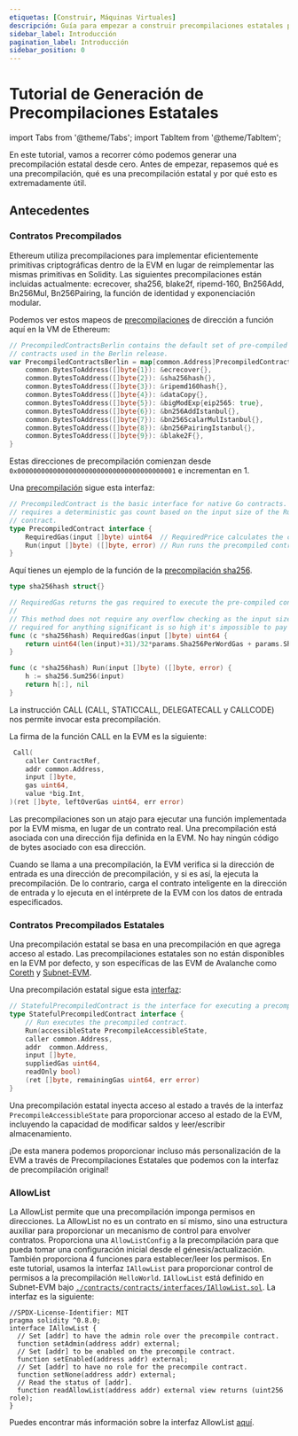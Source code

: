 ```yaml
---
etiquetas: [Construir, Máquinas Virtuales]
descripción: Guía para empezar a construir precompilaciones estatales para Subnet-EVM y Precompile-EVM
sidebar_label: Introducción
pagination_label: Introducción
sidebar_position: 0
---
```


# Tutorial de Generación de Precompilaciones Estatales

import Tabs from '@theme/Tabs';
import TabItem from '@theme/TabItem';

En este tutorial, vamos a recorrer cómo podemos generar una precompilación estatal desde cero.
Antes de empezar, repasemos qué es una precompilación, qué es una precompilación estatal y por qué esto
es extremadamente útil.

## Antecedentes

### Contratos Precompilados

Ethereum utiliza precompilaciones para implementar eficientemente primitivas criptográficas dentro de la EVM en lugar de
reimplementar las mismas primitivas en Solidity. Las siguientes precompilaciones están incluidas actualmente:
ecrecover, sha256, blake2f, ripemd-160, Bn256Add, Bn256Mul, Bn256Pairing, la función de identidad y
exponenciación modular.

Podemos ver estos mapeos de [precompilaciones](https://github.com/ethereum/go-ethereum/blob/v1.11.1/core/vm/contracts.go#L82)
de dirección a función aquí en la VM de Ethereum:

```go
// PrecompiledContractsBerlin contains the default set of pre-compiled Ethereum
// contracts used in the Berlin release.
var PrecompiledContractsBerlin = map[common.Address]PrecompiledContract{
	common.BytesToAddress([]byte{1}): &ecrecover{},
	common.BytesToAddress([]byte{2}): &sha256hash{},
	common.BytesToAddress([]byte{3}): &ripemd160hash{},
	common.BytesToAddress([]byte{4}): &dataCopy{},
	common.BytesToAddress([]byte{5}): &bigModExp{eip2565: true},
	common.BytesToAddress([]byte{6}): &bn256AddIstanbul{},
	common.BytesToAddress([]byte{7}): &bn256ScalarMulIstanbul{},
	common.BytesToAddress([]byte{8}): &bn256PairingIstanbul{},
	common.BytesToAddress([]byte{9}): &blake2F{},
}
```

Estas direcciones de precompilación comienzan desde `0x0000000000000000000000000000000000000001` e incrementan en 1.

Una [precompilación](https://github.com/ava-labs/subnet-evm/blob/helloworld-official-tutorial-v2/core/vm/contracts.go#L54-L57)
sigue esta interfaz:

```go
// PrecompiledContract is the basic interface for native Go contracts. The implementation
// requires a deterministic gas count based on the input size of the Run method of the
// contract.
type PrecompiledContract interface {
	RequiredGas(input []byte) uint64  // RequiredPrice calculates the contract gas use
	Run(input []byte) ([]byte, error) // Run runs the precompiled contract
}
```

Aquí tienes un ejemplo de la función de la
[precompilación sha256](https://github.com/ava-labs/subnet-evm/blob/helloworld-official-tutorial-v2/core/vm/contracts.go#L237-L250).

```go
type sha256hash struct{}

// RequiredGas returns the gas required to execute the pre-compiled contract.
//
// This method does not require any overflow checking as the input size gas costs
// required for anything significant is so high it's impossible to pay for.
func (c *sha256hash) RequiredGas(input []byte) uint64 {
	return uint64(len(input)+31)/32*params.Sha256PerWordGas + params.Sha256BaseGas
}

func (c *sha256hash) Run(input []byte) ([]byte, error) {
	h := sha256.Sum256(input)
	return h[:], nil
}
```

La instrucción CALL (CALL, STATICCALL, DELEGATECALL y CALLCODE) nos permite invocar esta precompilación.

La firma de la función CALL en la EVM es la siguiente:

```go
 Call(
 	caller ContractRef,
 	addr common.Address,
 	input []byte,
 	gas uint64,
 	value *big.Int,
)(ret []byte, leftOverGas uint64, err error)
```

Las precompilaciones son un atajo para ejecutar una función implementada por la EVM misma, en lugar de un
contrato real. Una precompilación está asociada con una dirección fija definida en la EVM. No hay ningún código de bytes
asociado con esa dirección.

Cuando se llama a una precompilación, la EVM verifica si la dirección de entrada es una dirección de precompilación, y si es así, la
ejecuta la precompilación. De lo contrario, carga el contrato inteligente en la dirección de entrada y lo ejecuta en el
intérprete de la EVM con los datos de entrada especificados.

### Contratos Precompilados Estatales

Una precompilación estatal se basa en una precompilación en que agrega acceso al estado. Las precompilaciones estatales son
no están disponibles en la EVM por defecto, y son específicas de las EVM de Avalanche como
[Coreth](https://github.com/ava-labs/coreth) y [Subnet-EVM](https://github.com/ava-labs/subnet-evm).

Una precompilación estatal sigue esta [interfaz](https://github.com/ava-labs/subnet-evm/blob/helloworld-official-tutorial-v2/precompile/contract/interfaces.go#L17-L20):

```go
// StatefulPrecompiledContract is the interface for executing a precompiled contract
type StatefulPrecompiledContract interface {
	// Run executes the precompiled contract.
	Run(accessibleState PrecompileAccessibleState,
	caller common.Address,
	addr  common.Address,
	input []byte,
	suppliedGas uint64,
	readOnly bool)
	(ret []byte, remainingGas uint64, err error)
}
```

Una precompilación estatal inyecta acceso al estado a través de la interfaz `PrecompileAccessibleState` para
proporcionar acceso al estado de la EVM, incluyendo la capacidad de modificar saldos y leer/escribir almacenamiento.

¡De esta manera podemos proporcionar incluso más personalización de la EVM a través de Precompilaciones Estatales que podemos
con la interfaz de precompilación original!

### AllowList

La AllowList permite que una precompilación imponga permisos en direcciones. La AllowList no es un contrato
en sí mismo, sino una estructura auxiliar para proporcionar un mecanismo de control para envolver contratos.
Proporciona una `AllowListConfig` a la precompilación para que pueda tomar una configuración inicial
desde el génesis/actualización. También proporciona 4 funciones para establecer/leer los permisos. En este tutorial,
usamos la interfaz `IAllowList` para proporcionar control de permisos a la precompilación `HelloWorld`.
`IAllowList` está definido en Subnet-EVM bajo [`./contracts/contracts/interfaces/IAllowList.sol`](https://github.com/ava-labs/subnet-evm/blob/helloworld-official-tutorial-v2/contracts/contracts/interfaces/IAllowList.sol).
La interfaz es la siguiente:

```sol
//SPDX-License-Identifier: MIT
pragma solidity ^0.8.0;
interface IAllowList {
  // Set [addr] to have the admin role over the precompile contract.
  function setAdmin(address addr) external;
  // Set [addr] to be enabled on the precompile contract.
  function setEnabled(address addr) external;
  // Set [addr] to have no role for the precompile contract.
  function setNone(address addr) external;
  // Read the status of [addr].
  function readAllowList(address addr) external view returns (uint256 role);
}
```

Puedes encontrar más información sobre la interfaz AllowList [aquí](/build/subnet/upgrade/customize-a-subnet.md#allowlist-interface).